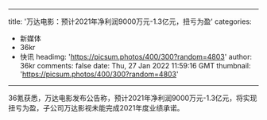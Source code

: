 
---
title: '万达电影：预计2021年净利润9000万元-1.3亿元，扭亏为盈'
categories: 
 - 新媒体
 - 36kr
 - 快讯
headimg: 'https://picsum.photos/400/300?random=4803'
author: 36kr
comments: false
date: Thu, 27 Jan 2022 11:59:16 GMT
thumbnail: 'https://picsum.photos/400/300?random=4803'
---

<div>   
36氪获悉，万达电影发布公告称，预计2021年净利润9000万元-1.3亿元，将实现扭亏为盈，子公司万达影视未能完成2021年度业绩承诺。  
</div>
            